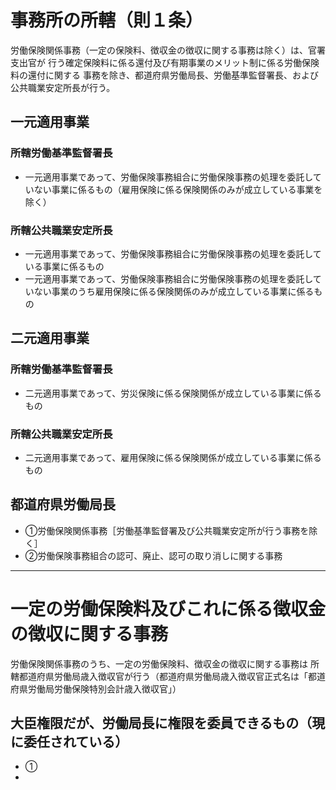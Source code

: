 # 事務所の所轄（則１条）
労働保険関係事務（一定の保険料、徴収金の徴収に関する事務は除く）は、官署支出官が
行う確定保険料に係る還付及び有期事業のメリット制に係る労働保険料の還付に関する
事務を除き、都道府県労働局長、労働基準監督署長、および公共職業安定所長が行う。

## 一元適用事業
### 所轄労働基準監督署長
- 一元適用事業であって、労働保険事務組合に労働保険事務の処理を委託していない事業に係るもの（雇用保険に係る保険関係のみが成立している事業を除く）

### 所轄公共職業安定所長
- 一元適用事業であって、労働保険事務組合に労働保険事務の処理を委託している事業に係るもの
- 一元適用事業であって、労働保険事務組合に労働保険事務の処理を委託していない事業のうち雇用保険に係る保険関係のみが成立している事業に係るもの

## 二元適用事業
### 所轄労働基準監督署長
- 二元適用事業であって、労災保険に係る保険関係が成立している事業に係るもの

### 所轄公共職業安定所長
- 二元適用事業であって、雇用保険に係る保険関係が成立している事業に係るもの

## 都道府県労働局長
- ①労働保険関係事務［労働基準監督署及び公共職業安定所が行う事務を除く］
- ②労働保険事務組合の認可、廃止、認可の取り消しに関する事務

---
# 一定の労働保険料及びこれに係る徴収金の徴収に関する事務
労働保険関係事務のうち、一定の労働保険料、徴収金の徴収に関する事務は
所轄都道府県労働局歳入徴収官が行う（都道府県労働局歳入徴収官正式名は「都道府県労働局労働保険特別会計歳入徴収官」）

## 大臣権限だが、労働局長に権限を委員できるもの（現に委任されている）
- ①
- 


